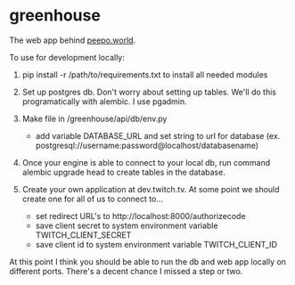 <!--
SPDX-FileCopyrightText: 2023 peepo.world developers

SPDX-License-Identifier: EUPL-1.2
-->

# greenhouse

The web app behind [peepo.world](https://peepo.world).

To use for development locally:

1) pip install -r /path/to/requirements.txt to install all needed modules

2) Set up postgres db. Don't worry about setting up tables. We'll do this programatically with alembic. I use pgadmin.

3) Make file in /greenhouse/api/db/env.py
    - add variable DATABASE_URL and set string to url for database (ex. postgresql://username:password@localhost/databasename)

4) Once your engine is able to connect to your local db, run command alembic upgrade head to create tables in the database.

5) Create your own application at dev.twitch.tv. At some point we should create one for all of us to connect to...
    - set redirect URL's to http://localhost:8000/authorizecode
    - save client secret to system environment variable TWITCH_CLIENT_SECRET
    - save client id to system environment variable TWITCH_CLIENT_ID

At this point I think you should be able to run the db and web app locally on different ports. There's a decent chance I missed a step or two. 